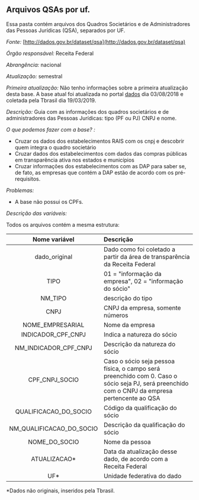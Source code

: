## Arquivos QSAs por uf.

Essa pasta contém arquivos dos Quadros Societários e de Administradores das Pessoas Jurídicas (QSA), separados por UF. 

*Fonte:* [http://dados.gov.br/dataset/qsa](http://dados.gov.br/dataset/qsa)

*Órgão responsável:* Receita Federal

*Abrangência:* nacional

*Atualização:* semestral

*Primeira atualização:* Não tenho informações sobre a primeira atualização desta base. A base atual foi atualizada no portal [dados](http://dados.gov.br/dataset/qsa) dia 03/08/2018 e coletada pela Tbrasil dia 19/03/2019.

*Descrição:* Guia com as informações dos quadros societários e de administradores das Pessoas Jurídicas: tipo (PF ou PJ) CNPJ e nome. 

*O que podemos fazer com a base? :*

* Cruzar os dados dos estabelecimentos RAIS com os cnpj e descobrir quem integra o quadro societário
* Cruzar dados dos estabelecimentos com dados das compras públicas em transparência ativa nos estados e municípios
* Cruzar informações dos estabelecimentos com as DAP para saber se, de fato, as empresas que contém a DAP estão de acordo com os pré-requisitos.

*Problemas:*

* A base não possui os CPFs. 

*Descrição das variáveis:*

Todos os arquivos contém a mesma estrutura:

Nome variável | Descrição|
|:---:|:----|
|dado_original| Dado como foi coletado a partir da área de transparência da Receita Federal|
|TIPO| 01 = "informação da empresa", 02 = "informação do sócio" |
|NM_TIPO|descrição do tipo|
|CNPJ| CNPJ da empresa, somente números|                    
|NOME_EMPRESARIAL| Nome da empresa |
|INDICADOR_CPF_CNPJ| Indica a natureza do sócio|       
|NM_INDICADOR_CPF_CNPJ| Descrição da natureza do sócio|    
|CPF_CNPJ_SOCIO| Caso o sócio seja pessoa física, o campo será preenchido com 0. Caso o sócio seja PJ, será preenchido com o CNPJ da empresa pertencente ao QSA|          
|QUALIFICACAO_DO_SOCIO| Código da qualificação do sócio|  
|NM_QUALIFICACAO_DO_SOCIO| Descrição da qualificação do sócio|
|NOME_DO_SOCIO| Nome da pessoa|
|ATUALIZACAO*| Data da atualização desse dado, de acordo com a Receita Federal|
|UF*| Unidade federativa do dado| 

*Dados não originais, inseridos pela Tbrasil.
